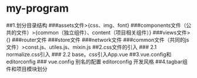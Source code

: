 # my-program

##1.划分目录结构
    ###assets文件>{css、img、font}
    ###components文件（公共的文件）>{common（独立组件）、content（项目相关组件）}
    ###views文件>{}
    ###router文件
    ###store文件
    ###network文件
    ###common文件（共同的js文件）>const.js、utiles.js、mixin.js
##2.css文件的引入
    ### 2.1 normalize.css引入
    ### 2.2 base。css引入App.vue
##3.vue.config和editorconfig
    ### vue.config 别名的配置 editorconfig 开发风格
##4.tagbar组件和项目模块划分
    
